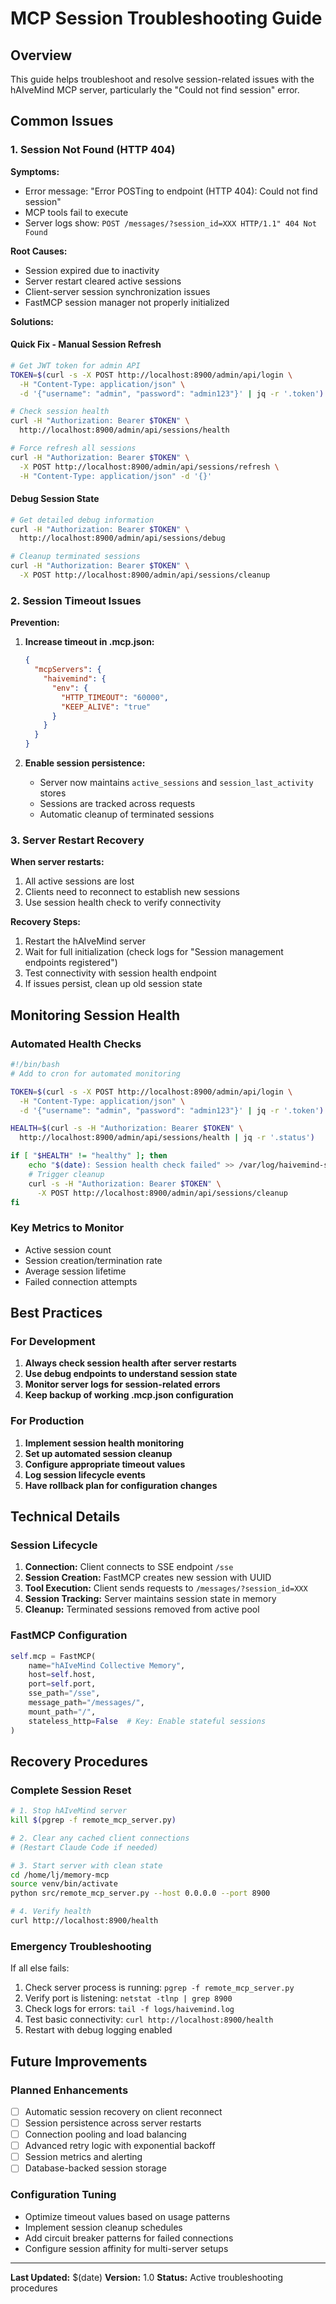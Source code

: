 # MCP Session Troubleshooting Guide

## Overview
This guide helps troubleshoot and resolve session-related issues with the hAIveMind MCP server, particularly the "Could not find session" error.

## Common Issues

### 1. Session Not Found (HTTP 404)

**Symptoms:**
- Error message: "Error POSTing to endpoint (HTTP 404): Could not find session"
- MCP tools fail to execute
- Server logs show: `POST /messages/?session_id=XXX HTTP/1.1" 404 Not Found`

**Root Causes:**
- Session expired due to inactivity
- Server restart cleared active sessions
- Client-server session synchronization issues
- FastMCP session manager not properly initialized

**Solutions:**

#### Quick Fix - Manual Session Refresh
```bash
# Get JWT token for admin API
TOKEN=$(curl -s -X POST http://localhost:8900/admin/api/login \
  -H "Content-Type: application/json" \
  -d '{"username": "admin", "password": "admin123"}' | jq -r '.token')

# Check session health
curl -H "Authorization: Bearer $TOKEN" \
  http://localhost:8900/admin/api/sessions/health

# Force refresh all sessions
curl -H "Authorization: Bearer $TOKEN" \
  -X POST http://localhost:8900/admin/api/sessions/refresh \
  -H "Content-Type: application/json" -d '{}'
```

#### Debug Session State
```bash
# Get detailed debug information
curl -H "Authorization: Bearer $TOKEN" \
  http://localhost:8900/admin/api/sessions/debug

# Cleanup terminated sessions
curl -H "Authorization: Bearer $TOKEN" \
  -X POST http://localhost:8900/admin/api/sessions/cleanup
```

### 2. Session Timeout Issues

**Prevention:**
1. **Increase timeout in .mcp.json:**
   ```json
   {
     "mcpServers": {
       "haivemind": {
         "env": {
           "HTTP_TIMEOUT": "60000",
           "KEEP_ALIVE": "true"
         }
       }
     }
   }
   ```

2. **Enable session persistence:**
   - Server now maintains `active_sessions` and `session_last_activity` stores
   - Sessions are tracked across requests
   - Automatic cleanup of terminated sessions

### 3. Server Restart Recovery

**When server restarts:**
1. All active sessions are lost
2. Clients need to reconnect to establish new sessions
3. Use session health check to verify connectivity

**Recovery Steps:**
1. Restart the hAIveMind server
2. Wait for full initialization (check logs for "Session management endpoints registered")
3. Test connectivity with session health endpoint
4. If issues persist, clean up old session state

## Monitoring Session Health

### Automated Health Checks
```bash
#!/bin/bash
# Add to cron for automated monitoring

TOKEN=$(curl -s -X POST http://localhost:8900/admin/api/login \
  -H "Content-Type: application/json" \
  -d '{"username": "admin", "password": "admin123"}' | jq -r '.token')

HEALTH=$(curl -s -H "Authorization: Bearer $TOKEN" \
  http://localhost:8900/admin/api/sessions/health | jq -r '.status')

if [ "$HEALTH" != "healthy" ]; then
    echo "$(date): Session health check failed" >> /var/log/haivemind-sessions.log
    # Trigger cleanup
    curl -s -H "Authorization: Bearer $TOKEN" \
      -X POST http://localhost:8900/admin/api/sessions/cleanup
fi
```

### Key Metrics to Monitor
- Active session count
- Session creation/termination rate
- Average session lifetime
- Failed connection attempts

## Best Practices

### For Development
1. **Always check session health after server restarts**
2. **Use debug endpoints to understand session state**
3. **Monitor server logs for session-related errors**
4. **Keep backup of working .mcp.json configuration**

### For Production
1. **Implement session health monitoring**
2. **Set up automated session cleanup**
3. **Configure appropriate timeout values**
4. **Log session lifecycle events**
5. **Have rollback plan for configuration changes**

## Technical Details

### Session Lifecycle
1. **Connection:** Client connects to SSE endpoint `/sse`
2. **Session Creation:** FastMCP creates new session with UUID
3. **Tool Execution:** Client sends requests to `/messages/?session_id=XXX`
4. **Session Tracking:** Server maintains session state in memory
5. **Cleanup:** Terminated sessions removed from active pool

### FastMCP Configuration
```python
self.mcp = FastMCP(
    name="hAIveMind Collective Memory",
    host=self.host,
    port=self.port,
    sse_path="/sse",
    message_path="/messages/",
    mount_path="/",
    stateless_http=False  # Key: Enable stateful sessions
)
```

## Recovery Procedures

### Complete Session Reset
```bash
# 1. Stop hAIveMind server
kill $(pgrep -f remote_mcp_server.py)

# 2. Clear any cached client connections
# (Restart Claude Code if needed)

# 3. Start server with clean state
cd /home/lj/memory-mcp
source venv/bin/activate
python src/remote_mcp_server.py --host 0.0.0.0 --port 8900

# 4. Verify health
curl http://localhost:8900/health
```

### Emergency Troubleshooting
If all else fails:
1. Check server process is running: `pgrep -f remote_mcp_server.py`
2. Verify port is listening: `netstat -tlnp | grep 8900`
3. Check logs for errors: `tail -f logs/haivemind.log`
4. Test basic connectivity: `curl http://localhost:8900/health`
5. Restart with debug logging enabled

## Future Improvements

### Planned Enhancements
- [ ] Automatic session recovery on client reconnect
- [ ] Session persistence across server restarts
- [ ] Connection pooling and load balancing
- [ ] Advanced retry logic with exponential backoff
- [ ] Session metrics and alerting
- [ ] Database-backed session storage

### Configuration Tuning
- Optimize timeout values based on usage patterns
- Implement session cleanup schedules
- Add circuit breaker patterns for failed connections
- Configure session affinity for multi-server setups

---

**Last Updated:** $(date)
**Version:** 1.0
**Status:** Active troubleshooting procedures